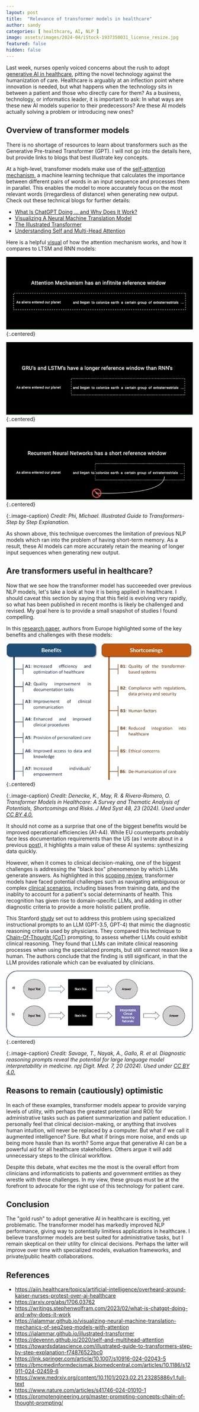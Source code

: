 ```yaml
---
layout: post
title:  "Relevance of transformer models in healthcare"
author: sandy
categories: [ healthcare, AI, NLP ]
image: assets/images/2024-04/iStock-1937350031_license_resize.jpg
featured: false
hidden: false
---
```


Last week, nurses openly voiced concerns about the rush to adopt [generative AI in healthcare](https://aiin.healthcare/topics/artificial-intelligence/overheard-around-kaiser-nurses-protest-over-ai-healthcare), pitting the novel technology against the humanization of care.  Healthcare is arguably at an inflection point where innovation is needed, but what happens when the technology sits in between a patient and those who directly care for them?  As a business, technology, or informatics leader, it is important to ask:  In what ways are these new AI models superior to their predecessors?  Are these AI models actually solving a problem or introducing new ones?

## Overview of transformer models
There is no shortage of resources to learn about transformers such as the Generative Pre-trained Transformer (GPT).  I will not go into the details here, but provide links to blogs that best illustrate key concepts.  

At a high-level, transfomer models make use of the [self-attention mechanism](https://arxiv.org/abs/1706.03762), a machine learning technique that calculates the importance between different pairs of words in an input sequence and processes them in parallel.  This enables the model to more accurately focus on the most relevant words (irregardless of distance) when generating new output.  Check out these technical blogs for further details:
- [What Is ChatGPT Doing … and Why Does It Work?](https://writings.stephenwolfram.com/2023/02/what-is-chatgpt-doing-and-why-does-it-work)
- [Visualizing A Neural Machine Translation Model](https://jalammar.github.io/visualizing-neural-machine-translation-mechanics-of-seq2seq-models-with-attention)
- [The Illustrated Transformer](https://jalammar.github.io/illustrated-transformer)
- [Understanding Self and Multi-Head Attention](https://devennn.github.io/2020/self-and-multihead-attention) 

Here is a helpful [visual](https://towardsdatascience.com/illustrated-guide-to-transformers-step-by-step-explanation-f74876522bc0) of how the attention mechanism works, and how it compares to LTSM and RNN models:

![AttentionMechanism](/assets/images/2024-04/atm.png){:.centered}

![LSTM](/assets/images/2024-04/lstm.png){:.centered}

![RNN](/assets/images/2024-04/rnn.png){:.centered}

{:.image-caption}
*Credit: Phi, Michael. Illustrated Guide to Transformers- Step by Step Explanation.*


As shown above, this technique overcomes the limitation of previous NLP models which ran into the problem of having short-term memory.  As a result, these AI models can more accurately retain the meaning of longer input sequences when generating new output. 

## Are transformers useful in healthcare?
Now that we see how the transformer model has succeeeded over previous NLP models, let's take a look at how it is being applied in healthcare.  I should caveat this section by saying that this field is evolving very rapidly, so what has been published in recent months is likely be challenged and revised.  My goal here is to provide a small snapshot of studies I found compelling.  

In this [research paper](https://link.springer.com/article/10.1007/s10916-024-02043-5), authors from Europe highlighted some of the key benefits and challenges with these models:

![Fig1](/assets/images/2024-04/Fig1.png){:.centered}

{:.image-caption}
*Credit: Denecke, K., May, R. & Rivera-Romero, O. Transformer Models in Healthcare: A Survey and Thematic Analysis of Potentials, Shortcomings and Risks. J Med Syst 48, 23 (2024).  Used under [CC BY 4.0.](https://creativecommons.org/licenses/by/4.0)*

It should not come as a surprise that one of the biggest benefits would be improved operational efficiencies (A1-A4).  While EU counterparts probably face less documentation requirements than the US (as I wrote about in a previous [post](https://slsu0424.github.io/ehrs-us-can-llms-make-significant-impact)), it highlights a main value of these AI systems: synthesizing data quickly.  

However, when it comes to clinical decision-making, one of the biggest challenges is addressing the "black box" phenomenon by which LLMs generate answers.  As highlighted in this [scoping review](https://bmcmedinformdecismak.biomedcentral.com/articles/10.1186/s12911-024-02459-6#author-information), transformer models have faced potential challenges such as navigating ambiguous or complex [clinical scenarios](https://www.medrxiv.org/content/10.1101/2023.02.21.23285886v1.full-text), including biases from training data, and the inablity to account for a patient's social determinants of health.  This recognition has given rise to domain-specific LLMs, and adding in other diagnostic criteria to provide a more holistic patient profile.

This Stanford [study](https://www.nature.com/articles/s41746-024-01010-1) set out to address this problem using specialized instructional prompts to an LLM (GPT-3.5, GPT-4) that mimic the diagnostic reasoning criteria used by physicians.  They compared this technique to [Chain-Of-Thought (CoT)](https://promptengineering.org/master-prompting-concepts-chain-of-thought-prompting) prompting, to assess whether LLMs could exhibit clinical reasoning.  They found that LLMs can imitate clinical reasoning processes when using the specialized prompts, but still cannot reason like a human.  The authors conclude that the finding is still significant, in that the LLM provides rationale which can be evaluated by clinicians.

![Fig2](/assets/images/2024-04/Fig2.png){:.centered}

{:.image-caption}
*Credit: Savage, T., Nayak, A., Gallo, R. et al. Diagnostic reasoning prompts reveal the potential for large language model interpretability in medicine. npj Digit. Med. 7, 20 (2024).  Used under [CC BY 4.0.](https://creativecommons.org/licenses/by/4.0)*


## Reasons to remain (cautiously) optimistic
In each of these examples, transformer models appear to provide varying levels of utility, with perhaps the greatest potential (and ROI) for administrative tasks such as patient summarization and patient education.  I personally feel that  clinical decision-making, or anything that involves human intuition, will never be replaced by a computer.  But what if we call it augmented intelligence?  Sure.  But what if brings more noise, and ends up being more hassle than its worth?  Some argue that generative AI can be a powerful aid for all healthcare stakeholders.  Others argue it will add unnecessary steps to the clinical workflow.  

Despite this debate, what excites me the most is the overall effort from clinicians and informaticists to patients and government entities as they wrestle with these challenges.  In my view, these groups must be at the forefront to advocate for the right use of this technology for patient care.

## Conclusion
The "gold rush" to adopt generative AI in healthcare is exciting, yet problematic.  The transformer model has markedly improved NLP performance, giving way to potentially limitless applications in healthcare.  I believe transformer models are best suited for administrative tasks, but I remain skeptical on their utility for clinical decisions.  Perhaps the latter will improve over time with specialized models, evaluation frameworks, and private/public health collaborations.


## References
+ <https://aiin.healthcare/topics/artificial-intelligence/overheard-around-kaiser-nurses-protest-over-ai-healthcare>
+ <https://arxiv.org/abs/1706.03762>
+ <https://writings.stephenwolfram.com/2023/02/what-is-chatgpt-doing-and-why-does-it-work>
+ <https://jalammar.github.io/visualizing-neural-machine-translation-mechanics-of-seq2seq-models-with-attention>
+ <https://jalammar.github.io/illustrated-transformer>
+ <https://devennn.github.io/2020/self-and-multihead-attention>
+ <https://towardsdatascience.com/illustrated-guide-to-transformers-step-by-step-explanation-f74876522bc0>
+ <https://link.springer.com/article/10.1007/s10916-024-02043-5>
+ <https://bmcmedinformdecismak.biomedcentral.com/articles/10.1186/s12911-024-02459-6>
+ <https://www.medrxiv.org/content/10.1101/2023.02.21.23285886v1.full-text>
+ <https://www.nature.com/articles/s41746-024-01010-1>
+ <https://promptengineering.org/master-prompting-concepts-chain-of-thought-prompting/>
